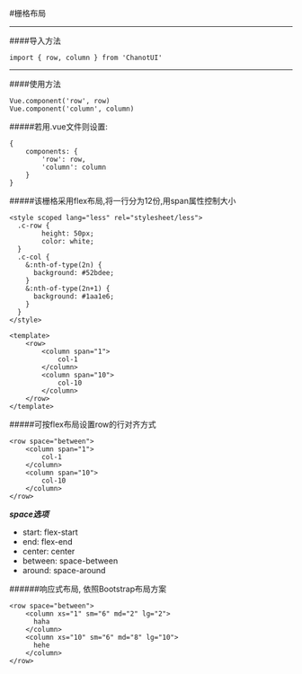 #栅格布局

--------------

####导入方法

    import { row, column } from 'ChanotUI'

--------------

####使用方法

    Vue.component('row', row)
    Vue.component('column', column)

#####若用.vue文件则设置:

    {
        components: {
            'row': row,
            'column': column
        }
    }

#####该栅格采用flex布局,将一行分为12份,用span属性控制大小

    <style scoped lang="less" rel="stylesheet/less">
      .c-row {
            height: 50px;
            color: white;
      }
      .c-col {
        &:nth-of-type(2n) {
          background: #52bdee;
        }
        &:nth-of-type(2n+1) {
          background: #1aa1e6;
        }
      }
    </style>

    <template>
        <row>
            <column span="1">
                col-1
            </column>
            <column span="10">
                col-10
            </column>
        </row>
    </template>


#####可按flex布局设置row的行对齐方式

    <row space="between">
        <column span="1">
            col-1
        </column>
        <column span="10">
            col-10
        </column>
    </row>

***space选项***

 - start: flex-start
 - end: flex-end
 - center: center
 - between: space-between
 - around: space-around

######响应式布局, 依照Bootstrap布局方案

    <row space="between">
        <column xs="1" sm="6" md="2" lg="2">
          haha
        </column>
        <column xs="10" sm="6" md="8" lg="10">
          hehe
        </column>
    </row>
